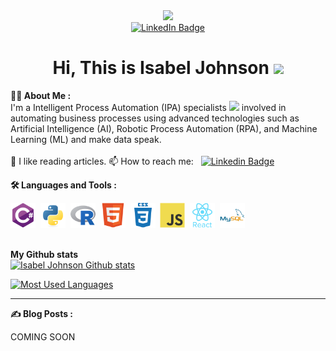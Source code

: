 <div id="header" align="center">
  <img src="https://media.giphy.com/media/L1R1tvI9svkIWwpVYr/giphy.gif" width="200"/>
</div>
<div id="badges" align="center">
  <a href="https://www.linkedin.com/in/isabeljohnson06">
    <img src="https://img.shields.io/badge/LinkedIn-blue?style=for-the-badge&logo=linkedin&logoColor=white" alt="LinkedIn Badge"/>
  </a>
</div>
<h1 align="center">Hi, This is Isabel Johnson <img src="https://media.giphy.com/media/hvRJCLFzcasrR4ia7z/giphy.gif" width="40"></h1>

**👩‍💻  About Me :**
<br/>
I'm a Intelligent Process Automation (IPA) specialists <img src="https://media.giphy.com/media/WUlplcMpOCEmTGBtBW/giphy.gif" width="30"> involved in automating business processes using advanced technologies such as Artificial Intelligence (AI), Robotic Process Automation (RPA), and Machine Learning (ML) and make data speak.
<br />
<br/>
🌱 I like reading articles.
📫 How to reach me: &nbsp; [![Linkedin Badge](https://img.shields.io/badge/-johnson-blue?style=flat&logo=Linkedin&logoColor=white)](https://www.linkedin.com/in/isabeljohnson06)

**🛠  Languages and Tools :**
<br/>
<div>
  <img src="https://github.com/devicons/devicon/blob/master/icons/csharp/csharp-original.svg"  title="C#" alt="C#" width="40" height="40"/>&nbsp;
  <img src="https://github.com/devicons/devicon/blob/master/icons/python/python-original.svg"  title="Python" alt="Python" width="40" height="40"/>&nbsp;
  <img src="https://github.com/devicons/devicon/blob/master/icons/r/r-original.svg"  title="R" alt="R" width="40" height="40"/>&nbsp;
  <img src="https://github.com/devicons/devicon/blob/master/icons/html5/html5-original.svg" title="HTML5" alt="HTML" width="40" height="40"/>&nbsp;
  <img src="https://github.com/devicons/devicon/blob/master/icons/css3/css3-plain-wordmark.svg"  title="CSS3" alt="CSS" width="40" height="40"/>&nbsp;
  <img src="https://github.com/devicons/devicon/blob/master/icons/javascript/javascript-original.svg" title="JavaScript" alt="JavaScript" width="40" height="40"/>&nbsp;
  <img src="https://github.com/devicons/devicon/blob/master/icons/react/react-original-wordmark.svg" title="React" alt="React" width="40" height="40"/>&nbsp;
  <img src="https://github.com/devicons/devicon/blob/master/icons/mysql/mysql-original-wordmark.svg" title="MySQL"  alt="MySQL" width="40" height="40"/>&nbsp;
</div>
<br/>

**My Github stats**
<br/>
[![Isabel Johnson Github stats](https://github-readme-stats.vercel.app/api?username=isabeljohnson001)](https://github.com/isabeljohnson001/github-readme-stats)

[![Most Used Languages](https://github-readme-stats.vercel.app/api/top-langs/?username=isabeljohnson001&layout=compact)](https://github.com/isabeljohnson001/github-readme-stats)

-----

**✍️ Blog Posts :**

COMING SOON




